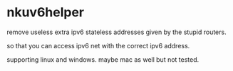 # nkuv6helper
remove useless extra ipv6 stateless addresses given by the stupid routers.

so that you can access ipv6 net with the correct ipv6 address.

supporting linux and windows. maybe mac as well but not tested.
